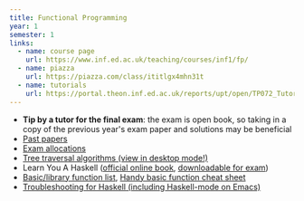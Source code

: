 ```yaml
---
title: Functional Programming
year: 1
semester: 1
links:
  - name: course page
    url: https://www.inf.ed.ac.uk/teaching/courses/inf1/fp/
  - name: piazza
    url: https://piazza.com/class/ititlgx4mhn31t
  - name: tutorials
    url: https://portal.theon.inf.ed.ac.uk/reports/upt/open/TP072_Tutorial_Groups/inf1-fp.shtml
---
```

-   **Tip by a tutor for the final exam**: the exam is open book, so
    taking in a copy of the previous year's exam paper and solutions may
    be beneficial
-   [Past papers]
-   [Exam allocations]
-   [Tree traversal algorithms (view in desktop mode!)]
-   Learn You A Haskell ([official online book], [downloadable for exam])
-   [Basic/library function list], [Handy basic function cheat sheet]
-   [Troubleshooting for Haskell (including Haskell-mode on Emacs)]

  [Past papers]: https://www.inf.ed.ac.uk/teaching/courses/inf1/fp/exams/
  [Exam allocations]: https://www.inf.ed.ac.uk/teaching/courses/inf1/fp/exams/exam-allocation-2016.pdf
  [Tree traversal algorithms (view in desktop mode!)]: https://en.wikibooks.org/wiki/A-level_Computing_2009/AQA/Problem_Solving,_Programming,_Operating_Systems,_Databases_and_Networking/Programming_Concepts/Tree_traversal_algorithms_for_a_binary_tree
  [official online book]: http://learnyouahaskell.com/chapters
  [downloadable for exam]: /inf1-fp/inf1-fp-lyah.zip
  [Basic/library function list]: /inf1-fp/inf1-fp-function-list.txt
  [Handy basic function cheat sheet]: /inf1-fp/inf1-fp-handy-functions.pdf
  [Troubleshooting for Haskell (including Haskell-mode on Emacs)]: /inf1-fp/troubleshooting.html
